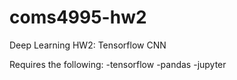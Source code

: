 # coms4995-hw2
Deep Learning HW2: Tensorflow CNN

Requires the following:
-tensorflow
-pandas
-jupyter
